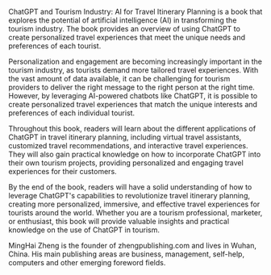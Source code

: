 
ChatGPT and Tourism Industry: AI for Travel Itinerary Planning is a book that explores the potential of artificial intelligence (AI) in transforming the tourism industry. The book provides an overview of using ChatGPT to create personalized travel experiences that meet the unique needs and preferences of each tourist.

Personalization and engagement are becoming increasingly important in the tourism industry, as tourists demand more tailored travel experiences. With the vast amount of data available, it can be challenging for tourism providers to deliver the right message to the right person at the right time. However, by leveraging AI-powered chatbots like ChatGPT, it is possible to create personalized travel experiences that match the unique interests and preferences of each individual tourist.

Throughout this book, readers will learn about the different applications of ChatGPT in travel itinerary planning, including virtual travel assistants, customized travel recommendations, and interactive travel experiences. They will also gain practical knowledge on how to incorporate ChatGPT into their own tourism projects, providing personalized and engaging travel experiences for their customers.

By the end of the book, readers will have a solid understanding of how to leverage ChatGPT's capabilities to revolutionize travel itinerary planning, creating more personalized, immersive, and effective travel experiences for tourists around the world. Whether you are a tourism professional, marketer, or enthusiast, this book will provide valuable insights and practical knowledge on the use of ChatGPT in tourism.

MingHai Zheng is the founder of zhengpublishing.com and lives in Wuhan, China. His main publishing areas are business, management, self-help, computers and other emerging foreword fields.
